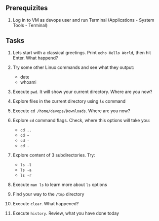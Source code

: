 ## Prerequizites

1. Log in to VM as devops user and run Terminal (Applications - System Tools - Terminal)

## Tasks

1. Lets start with a classical greetings. Print `echo Hello World`, then hit Enter. What happend?

2. Try some other Linux commands and see what they output:
    * date
    * whoami
    
3. Execute `pwd`. It will show your current directory. Where are you now?

4. Explore files in the current directory using `ls` command

5. Execute `cd /home/devops/Downloads`. Where are you now?

6. Explore `cd` command flags. Check, where this options will take you:
    * `cd ..`
    * `cd ~`
    * `cd -`
    * `cd .`

7. Explore content of 3 subdirectories. Try:
    * `ls -l`
    * `ls -a`
    * `ls -r`
    
 8. Execute `man ls` to learn more about `ls` options
 
 9. Find your way to the `/tmp` directory
 
 10. Execute `clear`. What happened?
 
 11. Execute `history`. Review, what you have done today
